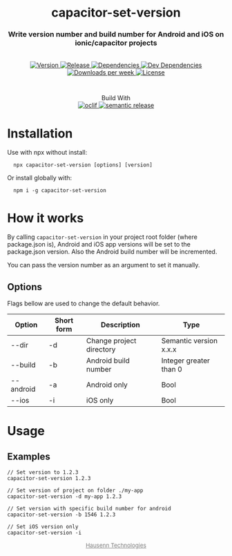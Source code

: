 <h1 align="center" style="border-bottom: none;">capacitor-set-version</h1>
<h3 align="center">Write version number and build number for Android and iOS on ionic/capacitor projects</h3>
<br />
<div align="center" style="margin-bottom: 3em">
  <a href="https://npmjs.org/package/capacitor-set-version">
    <img alt="Version" src="https://img.shields.io/npm/v/capacitor-set-version.svg">
  </a>
  <a href="https://github.com/HausennTechnologies/capacitor-set-version/actions/workflows/release.yml">
    <img alt="Release" src="https://github.com/HausennTechnologies/capacitor-set-version/actions/workflows/release.yml/badge.svg?branch=master">
  </a>
  <a href="https://david-dm.org/HausennTechnologies/capacitor-set-version">
    <img alt="Dependencies" src="https://david-dm.org/HausennTechnologies/capacitor-set-version/status.svg">
  </a>
  <a href="https://david-dm.org/HausennTechnologies/capacitor-set-version?type=dev">
    <img alt="Dev Dependencies" src="https://david-dm.org/HausennTechnologies/capacitor-set-version/dev-status.svg">
  </a>
    <a href="https://npmjs.org/package/capacitor-set-version">
    <img alt="Downloads per week" src="https://img.shields.io/npm/dw/capacitor-set-version.svg">
  </a>
    <a href="https://github.com/DKrepsky/capacitor-set-version/blob/master/package.json">
    <img alt="License" src="https://img.shields.io/npm/l/capacitor-set-version.svg">
  </a>
</div>

<p align="center">
Build With
<br />
<a href="https://oclif.io">
    <img alt="oclif" src="https://img.shields.io/badge/cli-oclif-brightgreen.svg">
  </a>
  <a href="https://github.com/semantic-release/semantic-release">
    <img alt="semantic release" src="https://img.shields.io/badge/%20%20%F0%9F%93%A6%F0%9F%9A%80-semantic--release-e10079.svg">
  </a>
</p>

# Installation

Use with npx without install:

```sh-session
  npx capacitor-set-version [options] [version]
```

Or install globally with:

```sh-session
  npm i -g capacitor-set-version
```

# How it works

By calling `capacitor-set-version` in your project root folder (where package.json is), Android and iOS app versions
will be set to the package.json version. Also the Android build number will be incremented.

You can pass the version number as an argument to set it manually.

## Options

Flags bellow are used to change the default behavior.

| Option    | Short form | Description              | Type                   |
| --------- | ---------- | ------------------------ | ---------------------- |
| --dir     | -d         | Change project directory | Semantic version x.x.x |
| --build   | -b         | Android build number     | Integer greater than 0 |
| --android | -a         | Android only             | Bool                   |
| --ios     | -i         | iOS only                 | Bool                   |

# Usage

## Examples

```sh-session
// Set version to 1.2.3
capacitor-set-version 1.2.3

// Set version of project on folder ./my-app
capacitor-set-version -d my-app 1.2.3

// Set version with specific build number for android
capacitor-set-version -b 1546 1.2.3

// Set iOS version only
capacitor-set-version -i

```

<p align="center">
  <a style="color: #7c7c7c; font-size: small; margin-top: 2em" href="https://www.hausenn.com.br">
  Hausenn Technologies
  </a>
</p>
